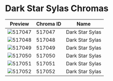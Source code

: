 # Dark Star Sylas Chromas



| Preview | Chroma ID | Name |
|---------|-----------|------|
| ![517047](https://raw.communitydragon.org/latest/plugins/rcp-be-lol-game-data/global/default/v1/champion-chroma-images/517/517047.png) | 517047 | Dark Star Sylas |
| ![517048](https://raw.communitydragon.org/latest/plugins/rcp-be-lol-game-data/global/default/v1/champion-chroma-images/517/517048.png) | 517048 | Dark Star Sylas |
| ![517049](https://raw.communitydragon.org/latest/plugins/rcp-be-lol-game-data/global/default/v1/champion-chroma-images/517/517049.png) | 517049 | Dark Star Sylas |
| ![517050](https://raw.communitydragon.org/latest/plugins/rcp-be-lol-game-data/global/default/v1/champion-chroma-images/517/517050.png) | 517050 | Dark Star Sylas |
| ![517051](https://raw.communitydragon.org/latest/plugins/rcp-be-lol-game-data/global/default/v1/champion-chroma-images/517/517051.png) | 517051 | Dark Star Sylas |
| ![517052](https://raw.communitydragon.org/latest/plugins/rcp-be-lol-game-data/global/default/v1/champion-chroma-images/517/517052.png) | 517052 | Dark Star Sylas |